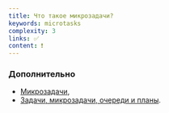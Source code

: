 ```yaml
---
title: Что такое микрозадачи?
keywords: microtasks
complexity: 3
links: ✅
content: ❗
---
```


### Дополнительно
- [Микрозадачи](https://learn.javascript.ru/microtask-queue),
- [Задачи, микрозадачи, очереди и планы](https://habr.com/ru/post/264993/).